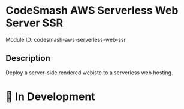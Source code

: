 # CodeSmash AWS Serverless Web Server SSR

Module ID: codesmash-aws-serverless-web-ssr

## Description
Deploy a server-side rendered webiste to a serverless web hosting.

# 🔨 In Development
